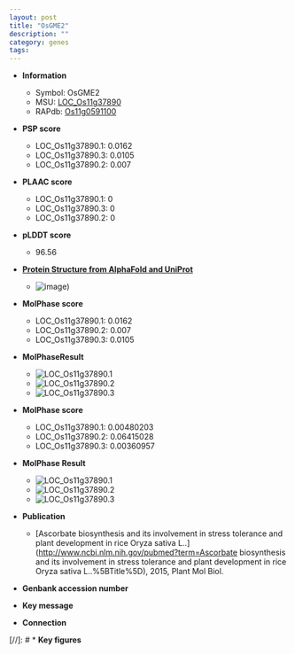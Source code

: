 ```yaml
---
layout: post
title: "OsGME2"
description: ""
category: genes
tags: 
---
```


* **Information**  
    + Symbol: OsGME2  
    + MSU: [LOC_Os11g37890](http://rice.plantbiology.msu.edu/cgi-bin/ORF_infopage.cgi?orf=LOC_Os11g37890)  
    + RAPdb: [Os11g0591100](http://rapdb.dna.affrc.go.jp/viewer/gbrowse_details/irgsp1?name=Os11g0591100)  

* **PSP score**  
    + LOC_Os11g37890.1: 0.0162 
    + LOC_Os11g37890.3: 0.0105 
    + LOC_Os11g37890.2: 0.007 

* **PLAAC score**  
    + LOC_Os11g37890.1: 0 
    + LOC_Os11g37890.3: 0 
    + LOC_Os11g37890.2: 0 

* **pLDDT score**
    + 96.56

* **[Protein Structure from AlphaFold and UniProt](https://www.uniprot.org/uniprotkb/Q2R1V8/entry#structure)**
    + ![image](https://ricepsp.github.io/images/Q2/AF-Q2R1V8-F1.png))

* **MolPhase score**
    + LOC_Os11g37890.1: 0.0162
    + LOC_Os11g37890.2: 0.007
    + LOC_Os11g37890.3: 0.0105

* **MolPhaseResult**
    + ![LOC_Os11g37890.1](https://ricepsp.github.io/pictures/LOC_Os11g/LOC_Os11g37890.1.png)
    + ![LOC_Os11g37890.2](https://ricepsp.github.io/pictures/LOC_Os11g/LOC_Os11g37890.2.png)
    + ![LOC_Os11g37890.3](https://ricepsp.github.io/pictures/LOC_Os11g/LOC_Os11g37890.3.png)

* **MolPhase score**
    + LOC_Os11g37890.1: 0.00480203
    + LOC_Os11g37890.2: 0.06415028
    + LOC_Os11g37890.3: 0.00360957

* **MolPhase Result**
    + ![LOC_Os11g37890.1](https://304243504.github.io/Pictures/LOC_Os11g/LOC_Os11g37890.1.png)
    + ![LOC_Os11g37890.2](https://304243504.github.io/Pictures/LOC_Os11g/LOC_Os11g37890.2.png)
    + ![LOC_Os11g37890.3](https://304243504.github.io/Pictures/LOC_Os11g/LOC_Os11g37890.3.png)

* **Publication**  
    + [Ascorbate biosynthesis and its involvement in stress tolerance and plant development in rice Oryza sativa L..](http://www.ncbi.nlm.nih.gov/pubmed?term=Ascorbate biosynthesis and its involvement in stress tolerance and plant development in rice Oryza sativa L..%5BTitle%5D), 2015, Plant Mol Biol.

* **Genbank accession number**  

* **Key message**  

* **Connection**  

[//]: # * **Key figures**  


